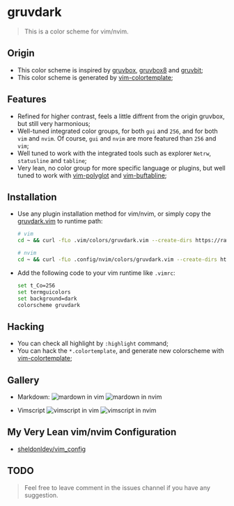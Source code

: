 # gruvdark

> This is a color scheme for vim/nvim.

## Origin

- This color scheme is inspired by [gruvbox](https://github.com/morhetz/gruvbox), [gruvbox8](https://github.com/lifepillar/vim-gruvbox8) and [gruvbit](https://github.com/habamax/vim-gruvbit);
- This color scheme is generated by [vim-colortemplate](https://github.com/lifepillar/vim-colortemplate);

## Features

- Refined for higher contrast, feels a little diffrent from the origin gruvbox, but still very harmonious;
- Well-tuned integrated color groups, for both `gui` and `256`, and for both `vim` and `nvim`. Of course, `gui` and `nvim` are more featured than `256` and `vim`;
- Well tuned to work with the integrated tools such as explorer `Netrw`, `statusline` and `tabline`;
- Very lean, no color group for more specific language or plugins, but well tuned to work with [vim-polyglot](https://github.com/sheerun/vim-polyglot) and [vim-buftabline](https://github.com/ap/vim-buftabline);

## Installation

- Use any plugin installation method for vim/nvim, or simply copy the [gruvdark.vim](https://raw.githubusercontent.com/sheldonldev/vim-gruvdark/main/colors/gruvdark.vim) to runtime path:

  ```bash
  # vim
  cd ~ && curl -fLo .vim/colors/gruvdark.vim --create-dirs https://raw.githubusercontent.com/sheldonldev/vim-gruvdark/main/colors/gruvdark.vim

  # nvim
  cd ~ && curl -fLo .config/nvim/colors/gruvdark.vim --create-dirs https://raw.githubusercontent.com/sheldonldev/vim-gruvdark/main/colors/gruvdark.vim
  ```

- Add the following code to your vim runtime like `.vimrc`:

  ```bash
  set t_Co=256
  set termguicolors
  set background=dark
  colorscheme gruvdark
  ```

## Hacking

- You can check all highlight by `:highlight` command;
- You can hack the `*.colortemplate`, and generate new colorscheme with [vim-colortemplate](https://github.com/lifepillar/vim-colortemplate);

## Gallery

- Markdown:
  ![mardown in vim](https://cdn.sheldonl.dev/vim-gruvdark/markdown-vim.webp)
  ![mardown in nvim](https://cdn.sheldonl.dev/vim-gruvdark/markdown-nvim.webp)

- Vimscript
  ![vimscript in vim](https://cdn.sheldonl.dev/vim-gruvdark/vimscript-vim.webp)
  ![vimscript in nvim](https://cdn.sheldonl.dev/vim-gruvdark/vimscript-nvim.webp)

## My Very Lean vim/nvim Configuration

- [sheldonldev/vim_config](https://github.com/sheldonldev/vim_config)

## TODO

> Feel free to leave comment in the issues channel if you have any suggestion.
